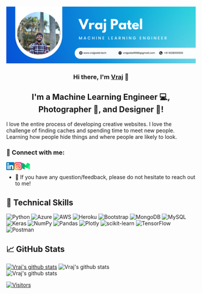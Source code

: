 <p align="center">
  <a href="https://www.vrajpatel.tech/" target="_blank" rel="noreferrer"><img src="Images/Vraj_Patel.png" alt="my banner"></a>
</p>

<h3 align="center">
Hi there, I'm <a href="https://www.yushi.dev/" target="_blank" rel="noreferrer">Vraj</a> 👋
</h3>

<h2 align="center">
I'm a Machine Learning Engineer 💻, Photographer 📸, and Designer 🎨!
</h2> 

I love the entire process of developing creative websites. I love the challenge of finding caches and spending time to meet new people. Learning how people hide things and where people are likely to look.

### 🤝 Connect with me:

<a href="https://www.linkedin.com/in/vrajpatel9988/"><img align="left" src="Images/linkedin.svg" alt="Vraj Patel | LinkedIn" width="21px"/></a>
<a href="https://www.instagram.com/vrajpatell__/"><img align="left" src="Images/instagram.svg" alt="Vraj Patel | Instagram" width="21px"/></a>
<a href="https://medium.com/@vrajpatel9988"><img align="left" src="Images/medium.svg" alt="Vraj Patel | Medium" width="21px"/></a>
</br>
- 💬 If you have any question/feedback, please do not hesitate to reach out to me!
<!--
## 🔭 I'm currently working on

- poke-finder project
- anime project

## 🌱 I'm currently learning

- 
-->
## 💼 Technical Skills

![Python](https://img.shields.io/badge/python-3670A0?style=plastic&logo=python&logoColor=ffdd54) ![Azure](https://img.shields.io/badge/azure-%230072C6.svg?style=plastic&logo=azure-devops&logoColor=white) ![AWS](https://img.shields.io/badge/AWS-%23FF9900.svg?style=plastic&logo=amazon-aws&logoColor=white) ![Heroku](https://img.shields.io/badge/heroku-%23430098.svg?style=plastic&logo=heroku&logoColor=white) ![Bootstrap](https://img.shields.io/badge/bootstrap-%23563D7C.svg?style=plastic&logo=bootstrap&logoColor=white) ![MongoDB](https://img.shields.io/badge/MongoDB-%234ea94b.svg?style=plastic&logo=mongodb&logoColor=white) ![MySQL](https://img.shields.io/badge/mysql-%2300f.svg?style=plastic&logo=mysql&logoColor=white) ![Keras](https://img.shields.io/badge/Keras-%23D00000.svg?style=plastic&logo=Keras&logoColor=white) ![NumPy](https://img.shields.io/badge/numpy-%23013243.svg?style=plastic&logo=numpy&logoColor=white) ![Pandas](https://img.shields.io/badge/pandas-%23150458.svg?style=plastic&logo=pandas&logoColor=white) ![Plotly](https://img.shields.io/badge/Plotly-%233F4F75.svg?style=plastic&logo=plotly&logoColor=white) ![scikit-learn](https://img.shields.io/badge/scikit--learn-%23F7931E.svg?style=plastic&logo=scikit-learn&logoColor=white) ![TensorFlow](https://img.shields.io/badge/TensorFlow-%23FF6F00.svg?style=plastic&logo=TensorFlow&logoColor=white) ![Postman](https://img.shields.io/badge/Postman-FF6C37?style=plastic&logo=postman&logoColor=white)
<!--
## 📝 Latest Blog Posts

- [How to Create a Beautiful README for Your GitHub Profile](https://yushi95.medium.com/how-to-create-a-beautiful-readme-for-your-github-profile-36957caa711c)
- [Deploy Rails API Backend to Heroku and React Frontend to Netlify](https://yushi95.medium.com/deploy-rails-api-backend-to-heroku-and-react-frontend-to-netlify-b515239d5022)
- [Animation Login Popup Form by Using React State Hook and CSS](https://medium.com/geekculture/animation-login-popup-form-by-using-react-state-hook-and-css-7ecf803f1fa9)
- [Checklist ✅ for Rails Application](https://yushi95.medium.com/checklist-for-rails-application-30868cb4f48b)
- [Self and Operator in Ruby](https://blog.usejournal.com/self-in-ruby-5e8a91fa4602)

-->

## 📈 GitHub Stats 

[![Vraj's github stats](https://github-readme-stats.vercel.app/api?username=vrajpatel9988&theme=dark&hide_border=false)](https://github.com/vrajpatel9988)
![Vraj's github stats](https://github-readme-streak-stats.herokuapp.com/?user=vrajpatel9988&theme=dark&hide_border=false)<br/>
![Vraj's github stats](https://github-readme-stats.vercel.app/api/top-langs/?username=vrajpatel9988&theme=dark&hide_border=false&include_all_commits=true&count_private=true&layout=compact)


[![Visitors](https://visitor-badge.glitch.me/badge?page_id=vrajpatel9988.vrajpatel9988)](https://www.vrajpatel.tech/)
